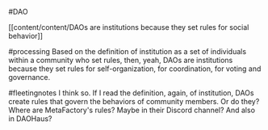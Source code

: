 #DAO 

[[content/content/DAOs are institutions because they set rules for social behavior]]

#processing 
Based on the definition of institution as a set of individuals within a community who set rules, then, yeah, DAOs are institutions because they set rules for self-organization, for coordination, for voting and governance. 

#fleetingnotes 
I think so. If I read the definition, again, of institution, DAOs create rules that govern the behaviors of community members. Or do they? Where are MetaFactory's rules? Maybe in their Discord channel? And also in DAOHaus? 